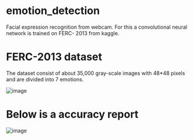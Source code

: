 # emotion_detection
Facial expression recognition from webcam.
For this a convolutional neural network is trained on FERC- 2013 from kaggle.

# FERC-2013 dataset
The dataset consist of about 35,000 gray-scale images with 48*48 pixels and are divided into 7 emotions.


![image](https://user-images.githubusercontent.com/53126149/61595246-65decd80-ac12-11e9-9a18-bb476f1535eb.png)




# Below is a accuracy report 



![image](https://user-images.githubusercontent.com/53126149/61587656-bd961e00-abab-11e9-8b90-1720294af8a1.png)




